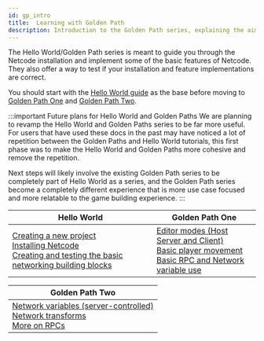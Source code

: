 ```yaml
---
id: gp_intro
title:  Learning with Golden Path
description: Introduction to the Golden Path series, explaining the aim of the series 
---
```


The Hello World/Golden Path series is meant to guide you through the Netcode installation and implement some of the basic features of Netcode. They also offer a way to test if your installation and feature implementations are correct.  

You should start with the [Hello World guide](../helloworld.md) as the base before moving to [Golden Path One](gp_module_one.md) and [Golden Path Two](gp_module_two.md).

:::important Future plans for Hello World and Golden Paths
We are planning to revamp the Hello World and Golden Paths series to be far more useful. For users that have used these docs in the past may have noticed a lot of repetition between the Golden Paths and Hello World tutorials, this first phase was to make the Hello World and Golden Paths more cohesive and remove the repetition.

Next steps will likely involve the existing Golden Path series to be completely part of Hello World as a series, and the Golden Path series become a completely different experience that is more use case focused and more relatable to the game building experience.
:::

<div class="table-columns-plain">

 
|<div class="buttons-pages">Hello World</div>| <div class="buttons-pages">Golden Path One</div>| 
| --- | --- |
| [Creating a new project](../helloworld.md#create-a-new-project-in-unity)<br/>  [Installing Netcode](../helloworld.md#install-netcode)<br/>   [Creating and testing the basic networking building blocks](../helloworld.md#create-the-basic-components)<br/> |   [Editor modes (Host Server and Client)](gp_module_one.md#adding-editor-modes-to-hello-world)<br/> [Basic player movement](gp_module_one.md#adding-basic-movement-to-the-player-object) <br/>[Basic RPC and Network variable use](gp_module_one.md#some-simple-rpc-use)  |
</div>
<div class="table-columns-plain">

| <div class="buttons-pages">Golden Path Two</div>|
| --- | 
|  [Network variables (server-controlled)](gp_module_two.md#introducing-a-server-controlled-network-variable)<br/> [Network transforms](gp_module_two.md#introducing-network-transform) <br/> [More on RPCs](gp_module_two.md#introducing-rpcs)|


</div>
